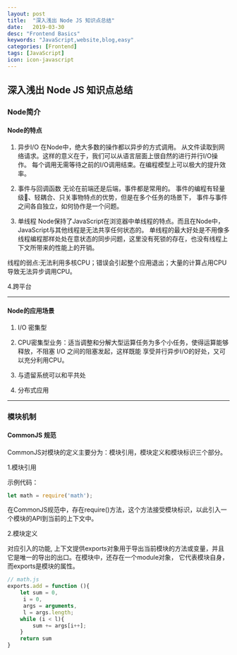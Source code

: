```yaml
---
layout: post
title:  "深入浅出 Node JS 知识点总结"
date:   2019-03-30
desc: "Frontend Basics"
keywords: "JavaScript,website,blog,easy"
categories: [Frontend]
tags: [JavaScript]
icon: icon-javascript
---
```

## 深入浅出 Node JS 知识点总结

### **Node简介**

#### Node的特点

1. 异步I/O
在Node中，绝大多数的操作都以异步的方式调用。
从文件读取到网络请求。这样的意义在于，我们可以从语言层面上很自然的进行并行I/O操作。
每个调用无需等待之前的I/O调用结束。在编程模型上可以极大的提升效率。

2. 事件与回调函数
无论在前端还是后端，事件都是常用的。
事件的编程有轻量级􏱂、轻耦合、只关事物特点的优势，但是在多个任务的场景下， 事件与事件之间各自独立，如何协作是一个问题。

3. 单线程
Node保持了JavaScript在浏览器中单线程的特点。而且在Node中，JavaScript与其他线程是无法共享任何状态的。
单线程的最大好处是不用像多线程编程那样处处在意状态的同步问题，这里没有死锁的存在，也没有线程上下文所带来的性能上的开销。

线程的弱点:无法利用多核CPU；错误会引起整个应用退出；大量的计算占用CPU导致无法异步调用CPU。

4.跨平台

***

#### Node的应用场景

1. I/O 密集型

2. CPU密集型业务：适当调整和分解大型运算任务为多个小任务，使得运算能够释放，不阻塞 I/O 之间的阻塞发起，这样既能
享受并行异步I/O的好处，又可以充分利用CPU。

3. 与遗留系统可以和平共处

4. 分布式应用

***

### **模块机制**

#### CommonJS 规范

CommonJS对模块的定义主要分为：模块引用，模块定义和模块标识三个部分。

1.模块引用

示例代码：

```js
let math = require('math');
```

在CommonJS规范中，存在require()方法，这个方法接受模块标识，以此引入一个模块的API到当前的上下文中。

2.模块定义

对应引入的功能, 上下文提供exports对象用于导出当前模块的方法或变量，并且它是唯一的导出的出口。在模块中，还存在一个module对象，
它代表模块自身，而exports是模块的属性。

```js
// math.js
exports.add = function (){
    let sum = 0,
     i = 0,
     args = arguments,
     l = args.length;
    while (i < l){
        sum += args[i++];
    }
    return sum
} 

```